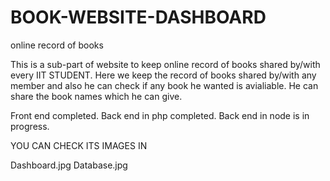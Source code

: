 # BOOK-WEBSITE-DASHBOARD
online record of books

This is a sub-part of website to keep online record of books shared by/with every IIT STUDENT. Here we keep the record of books shared by/with any member and also he can check if any book he wanted is avialiable. He can share the book names which he can give. 

Front end completed.
Back end in php completed.
Back end in node is in progress.

YOU CAN CHECK ITS IMAGES IN 

Dashboard.jpg
Database.jpg
